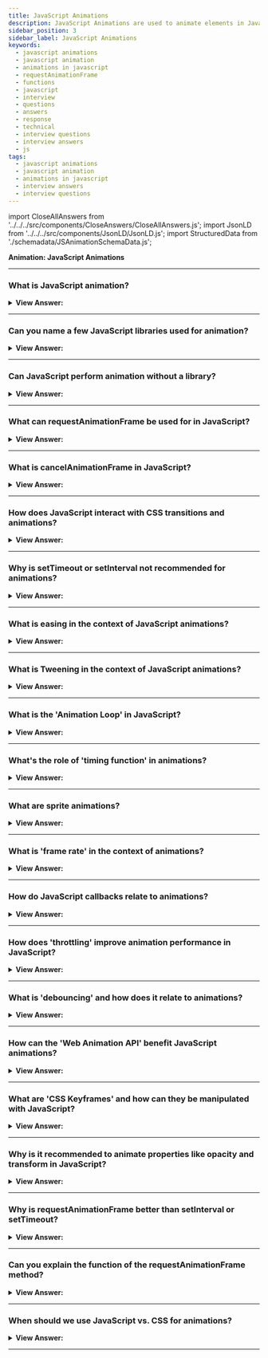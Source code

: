 ```yaml
---
title: JavaScript Animations
description: JavaScript Animations are used to animate elements in JavaScript. The requestAnimationFrame delivers higher-quality animation. - JavaScript Interview Answers
sidebar_position: 3
sidebar_label: JavaScript Animations
keywords:
  - javascript animations
  - javascript animation
  - animations in javascript
  - requestAnimationFrame
  - functions
  - javascript
  - interview
  - questions
  - answers
  - response
  - technical
  - interview questions
  - interview answers
  - js
tags:
  - javascript animations
  - javascript animation
  - animations in javascript
  - interview answers
  - interview questions
---
```


import CloseAllAnswers from '../../../src/components/CloseAnswers/CloseAllAnswers.js';
import JsonLD from '../../../src/components/JsonLD/JsonLD.js';
import StructuredData from './schemadata/JSAnimationSchemaData.js';

<JsonLD data={StructuredData} />

<head>
  <title>JavaScript Animations | JavaScript Frontend Phone Interview</title>
</head>

**Animation: JavaScript Animations**

<CloseAllAnswers />

---

### What is JavaScript animation?

<details>
  <summary><strong>View Answer:</strong></summary>
  <div>
  <div><strong>Interview Response:</strong> JavaScript animation is the process of creating motion and change in the properties of elements on a webpage using JavaScript, offering enhanced interactivity and visual effects beyond static HTML and CSS.
  </div>
  </div>
</details>

---

### Can you name a few JavaScript libraries used for animation?

<details>
  <summary><strong>View Answer:</strong></summary>
  <div>
  <div><strong>Interview Response:</strong> There are several JavaScript libraries for animation including Three.js for 3D animations, GSAP (GreenSock Animation Platform), Anime.js, Velocity.js, and Mo.js. These libraries enhance animations and interactivity in web design.
  </div>
  </div>
</details>

---

### Can JavaScript perform animation without a library?

<details>
  <summary><strong>View Answer:</strong></summary>
  <div>
  <div><strong>Interview Response:</strong> Yes, JavaScript can perform animations without a library using built-in methods like setInterval, setTimeout, and requestAnimationFrame, as well as CSS manipulations for transition and transformation effects.
  </div>
  </div>
</details>

---

### What can requestAnimationFrame be used for in JavaScript?

<details>
  <summary><strong>View Answer:</strong></summary>
  <div>
  <div><strong>Interview Response:</strong> The 'requestAnimationFrame' method in JavaScript is used to create smooth, efficient, and less resource-intensive animations by calling a function before the next repaint, optimizing for the device's refresh rate.
  </div><br />
  <div><strong className="codeExample">Code Example:</strong><br /><br />

  <div></div>

Here is a basic example of how `requestAnimationFrame` can be used to animate a simple element in a smooth manner.

```javascript
// Access the HTML element
var elem = document.getElementById("animate"); 

var pos = 0;  // Initial position
var id;

function frame() {
  if (pos == 350) { // End position
    cancelAnimationFrame(id); // Stop the animation when end position reached
  } else {
    pos++;  // Increment the position
    elem.style.top = pos + "px"; // Move the element down
    elem.style.left = pos + "px"; // Move the element to right
  }
}

function startAnimation() {
  id = requestAnimationFrame(startAnimation); // Invoke next frame
  frame(); // Call the frame function
}

startAnimation(); // Start the animation
```

This script will move an HTML element diagonally down and to the right across the screen. It will keep moving until it has moved 350 pixels both down and to the right.

In this example, `requestAnimationFrame` is used to create a smooth animation of an element moving across the screen. It works by repeatedly calling a function (in this case, `frame`) that updates the position of the element. This function is called before the browser performs its next repaint, resulting in a smooth animation.

  </div>
  </div>
</details>

---

### What is cancelAnimationFrame in JavaScript?

<details>
  <summary><strong>View Answer:</strong></summary>
  <div>
  <div><strong>Interview Response:</strong> 'cancelAnimationFrame' in JavaScript is used to stop or cancel a previously requested animation frame, providing control over when animations start and stop for efficient resource usage.
  </div><br />
  <div><strong className="codeExample">Code Example:</strong><br /><br />

  <div></div>

```js
// Access the HTML element
var elem = document.getElementById("animate"); 

var pos = 0;  // Initial position
var id;

function frame() {
  if (pos == 350) { // End position
    cancelAnimationFrame(id); // Stop the animation when end position reached
  } else {
    pos++;  // Increment the position
    elem.style.top = pos + "px"; // Move the element down
    elem.style.left = pos + "px"; // Move the element to right
    id = requestAnimationFrame(frame); // Schedule the next frame
  }
}

id = requestAnimationFrame(frame); // Start the animation
```

  </div>
  </div>
</details>

---

### How does JavaScript interact with CSS transitions and animations?

<details>
  <summary><strong>View Answer:</strong></summary>
  <div>
  <div><strong>Interview Response:</strong> JavaScript interacts with CSS transitions and animations by adding, removing, or modifying CSS classes, or directly manipulating styles, enabling dynamic control over element behavior.
  </div><br />
  </div>
</details>

---

### Why is setTimeout or setInterval not recommended for animations?

<details>
  <summary><strong>View Answer:</strong></summary>
  <div>
  <div><strong>Interview Response:</strong> setTimeout and setInterval are not recommended for animations because they don't synchronize with the browser's refresh rate, which can lead to inefficient, choppy animations and increased CPU usage.
  </div>
  </div>
</details>

---

### What is easing in the context of JavaScript animations?

<details>
  <summary><strong>View Answer:</strong></summary>
  <div>
  <div><strong>Interview Response:</strong> Easing in JavaScript animations refers to gradual acceleration or deceleration during transition, providing a more natural, real-life feel to movements, rather than a linear, constant-speed animation.
  </div><br />
  <div><strong className="codeExample">Code Example:</strong><br /><br />

  <div></div>

Here is an example of how to implement an easing effect in JavaScript using `requestAnimationFrame`. This code will cause an element to move across the screen with an easing effect:

```javascript
var elem = document.getElementById('animate');
var start = null;
var distance = 500;  // Distance to move

function step(timestamp) {
  if (!start) start = timestamp;
  var progress = timestamp - start;
  
  var position = easeOutCubic(progress, 0, distance, 2000); // apply easing
  
  elem.style.left = position + 'px';
  
  if (progress < 2000) { // animation duration
    requestAnimationFrame(step);
  }
}

function easeOutCubic(currentTime, startValue, changeInValue, duration) {
  return changeInValue*((currentTime=currentTime/duration-1)*currentTime*currentTime + 1) + startValue;
}

requestAnimationFrame(step);
```

In this example, `easeOutCubic` is the easing function. It provides a cubic "ease-out" effect, meaning the animation starts fast and ends slower. It makes the movement appear more naturally as in real life.

  </div>
  </div>
</details>

---

### What is Tweening in the context of JavaScript animations?

<details>
  <summary><strong>View Answer:</strong></summary>
  <div>
  <div><strong>Interview Response:</strong> Tweening, or in-betweening, is the process of generating intermediate frames between two states to give the impression that the first image has smoothly evolved into the second one.
  </div><br />
  <div><strong className="codeExample">Code Example:</strong><br /><br />

  <div></div>

```js
// Access the HTML element
var elem = document.getElementById("animate"); 

// Start and end positions
var startPos = 0;
var endPos = 350;

var startTime;
var duration = 2000; // Duration of the animation in milliseconds

function animate(timestamp) {
  if (!startTime) startTime = timestamp;
  
  var progress = timestamp - startTime;

  // Calculate the current position with linear tweening
  var currPos = startPos + ((endPos - startPos) * progress / duration);

  // Apply the position
  elem.style.left = currPos + 'px';

  // If the animation hasn't finished, keep going
  if (progress < duration) {
    requestAnimationFrame(animate);
  }
}

// Start the animation
requestAnimationFrame(animate);
```

  </div>
  </div>
</details>

---

### What is the 'Animation Loop' in JavaScript?

<details>
  <summary><strong>View Answer:</strong></summary>
  <div>
  <div><strong>Interview Response:</strong> The 'Animation Loop' in JavaScript is a continuous cycle that updates the animation frames at a set interval, typically using requestAnimationFrame, to create fluid and seamless visual movement.
  </div>
  </div>
</details>

---

### What's the role of 'timing function' in animations?

<details>
  <summary><strong>View Answer:</strong></summary>
  <div>
  <div><strong>Interview Response:</strong> A 'timing function' in JavaScript animations defines the speed at which the animation progresses at different points in its duration, allowing control over acceleration, deceleration, and easing of the animation.
  </div><br />
  <div><strong className="codeExample">Code Example:</strong><br /><br />

  <div></div>

```js
let elem = document.getElementById('animate'); 
let start = null;
let distance = 500;  // Distance to move

function step(timestamp) {
  if (!start) start = timestamp;
  let progress = timestamp - start;
  
  // Apply the custom timing function
  let position = easeInOutQuad(progress, 0, distance, 2000);
  
  elem.style.left = position + 'px';
  
  if (progress < 2000) {  // Animation duration
    requestAnimationFrame(step);
  }
}

function easeInOutQuad(t, b, c, d) {
  t /= d/2;
  if (t < 1) return c/2*t*t + b;
  t--;
  return -c/2 * (t*(t-2) - 1) + b;
}

requestAnimationFrame(step);
```

  </div>
  </div>
</details>

---

### What are sprite animations?

<details>
  <summary><strong>View Answer:</strong></summary>
  <div>
  <div><strong>Interview Response:</strong> Sprite animations are a series of images (2D image) along the x/y-axis, collected into a single image file (sprite sheet), that are displayed in sequence using CSS or JavaScript to create the illusion of movement.
  </div><br />
  <div><strong className="codeExample">Code Example:</strong><br /><br />

  <div></div>

Here's a basic example. Let's imagine we have a sprite sheet image where each frame is 100px wide, and there are 10 frames.

```html
<!-- HTML part -->
<div id="sprite" style="width:100px; height:100px; background:url('sprite_sheet.png')"></div>
```

```javascript
// JavaScript part
let spriteElement = document.getElementById('sprite');
let frameIndex = 0;
let totalFrames = 10;
let spriteWidth = 100; // Width of a single frame

function animateSprite() {
    // Calculate the offset and set it as the background-position
    let offset = frameIndex * spriteWidth;
    spriteElement.style.backgroundPosition = -offset + 'px 0';

    // Increment or reset frame index
    frameIndex = (frameIndex + 1) % totalFrames;

    requestAnimationFrame(animateSprite);
}

animateSprite(); // Start the animation
```

In this code, each call to `animateSprite()` shifts the background image to display the next frame of the sprite sheet, creating an animation. It loops back to the start of the sprite sheet once all frames have been displayed.

  </div>
  </div>
</details>

---

### What is 'frame rate' in the context of animations?

<details>
  <summary><strong>View Answer:</strong></summary>
  <div>
  <div><strong>Interview Response:</strong> Frame rate in animations refers to the number of individual images (frames) displayed per unit of time, typically per second. Higher frame rates generally result in smoother, more fluid animations.
  </div>
  </div>
</details>

---

### How do JavaScript callbacks relate to animations?

<details>
  <summary><strong>View Answer:</strong></summary>
  <div>
  <div><strong>Interview Response:</strong> In JavaScript animations, callbacks are functions executed at certain points, such as the start or end of an animation, or on each frame. They allow for dynamic control and sequencing of animations.
  </div><br />
  <div><strong className="codeExample">Code Example:</strong><br /><br />

  <div></div>

```js
function animate(element, duration, callback) {
    var start = Date.now();
    var end = start + duration;

    function step() {
        var now = Date.now();
        var progress = Math.min((now - start) / duration, 1);

        element.style.left = (progress * 100) + 'px'; // Simple linear animation

        if (now < end) {
            requestAnimationFrame(step);
        } else if (callback) {
            callback();
        }
    }

    step();
}

var elem = document.getElementById('animate');
animate(elem, 2000, function() {
    console.log('Animation completed!');
    // We could start another animation here...
});
```

  </div>
  </div>
</details>

---

### How does 'throttling' improve animation performance in JavaScript?

<details>
  <summary><strong>View Answer:</strong></summary>
  <div>
  <div><strong>Interview Response:</strong> Throttling limits the rate at which a function is executed. It can prevent unnecessary computations, improving performance of animations and user interactions.
  </div><br />
  <div><strong>Technical Response:</strong> Throttling in JavaScript is a technique used to limit the number of times a function can be called in a certain period. This can be used to improve the performance of animations, for example, by limiting how often an animation update can occur based on user input.
  </div><br />
  <div><strong className="codeExample">Code Example:</strong><br /><br />

  <div></div>

```js
var lastExecution = Date.now();
var delay = 200; // delay between executions in milliseconds

window.addEventListener('scroll', function() {
    var now = Date.now();

    // Check if delay has elapsed
    if (now - lastExecution >= delay) {
        lastExecution = now;

        // Perform the animation
        document.getElementById('animate').style.top = window.pageYOffset + 'px';
    }
});
```

  </div>
  </div>
</details>

---

### What is 'debouncing' and how does it relate to animations?

<details>
  <summary><strong>View Answer:</strong></summary>
  <div>
  <div><strong>Interview Response:</strong> Debouncing in JavaScript is a technique that limits the rate at which a function can fire. In animations, it's often used to improve performance by reducing unnecessary computations during events like scrolling or resizing.
  </div><br />
  <div><strong>Technical Response:</strong> Debouncing in JavaScript is a technique where we delay the processing of a function until a certain amount of time has passed since the last time it was called. It's used when you want to make sure that the function doesn't execute too frequently and especially useful in scenarios like responding to a button click or window resize event in animations.
  </div><br />
  <div><strong className="codeExample">Code Example:</strong><br /><br />

  <div></div>

```js
let debounceTimeout;
let delay = 200;  // delay in milliseconds

window.addEventListener('resize', function() {
    clearTimeout(debounceTimeout);  // Clear any existing timeout

    debounceTimeout = setTimeout(function() {
        // Perform the animation
        document.getElementById('animate').style.width = window.innerWidth / 2 + 'px';
    }, delay);
});
```

  </div>
  </div>
</details>

---

### How can the 'Web Animation API' benefit JavaScript animations?

<details>
  <summary><strong>View Answer:</strong></summary>
  <div>
  <div><strong>Interview Response:</strong> The Web Animations API provides a common language for animations on the web platform, allowing for more complex animations and better performance control.
  </div>
  </div>
</details>

---

### What are 'CSS Keyframes' and how can they be manipulated with JavaScript?

<details>
  <summary><strong>View Answer:</strong></summary>
  <div>
  <div><strong>Interview Response:</strong> CSS Keyframes define the behavior of an animation sequence. JavaScript can manipulate these to dynamically control the animation.
  </div><br />
  <div><strong>Technical Response:</strong> CSS Keyframes are used to define the behavior of one cycle of a CSS animation, including the various states of the animation and their corresponding styles. JavaScript can manipulate these animations by starting, stopping, or modifying them dynamically.
  </div><br />
  <div><strong className="codeExample">Code Example:</strong><br /><br />

  <div></div>

HTML:

```html
<!-- HTML part -->
<style>
  @keyframes move {
    0%   {left: 0px; top: 0px;}
    25%  {left: 200px; top: 0px;}
    50%  {left: 200px; top: 200px;}
    75%  {left: 0px; top: 200px;}
    100% {left: 0px; top: 0px;}
  }
  
  #animate {
    position: relative;
    height: 50px;
    width: 50px;
    background-color: red;
    animation: move 5s infinite; /* The animation is initially running */
  }
</style>

<div id="animate"></div>
```

JavaScript:

```js
// JavaScript part
let elem = document.getElementById('animate');

// Pause the animation: targeting styles
elem.style.animationPlayState = 'paused';

// After 2 seconds, resume the animation
setTimeout(function() {
  elem.style.animationPlayState = 'running'; // targeting styles
}, 2000);
```

  </div>
  </div>
</details>

---

### Why is it recommended to animate properties like opacity and transform in JavaScript?

<details>
  <summary><strong>View Answer:</strong></summary>
  <div>
  <div><strong>Interview Response:</strong> Animating properties like opacity and transform in JavaScript is recommended because these changes can be handled by the GPU. This results in smoother, more performant animations compared to animating layout properties.
  </div><br />
  <div><strong className="codeExample">Code Example:</strong><br /><br />

  <div></div>

```js
var elem = document.getElementById('animate');
var startTime;

function animate(timestamp) {
    if (!startTime) startTime = timestamp;

    var progress = (timestamp - startTime) / 1000; // progress in seconds

    // Animate transform and opacity
    elem.style.transform = 'translateX(' + progress * 100 + 'px)';
    elem.style.opacity = Math.sin(progress); // opacity

    if (progress < 5) { // Continue for 5 seconds
        requestAnimationFrame(animate);
    }
}

requestAnimationFrame(animate);
```

  </div>
  </div>
</details>

---

### Why is requestAnimationFrame better than setInterval or setTimeout?

<details>
  <summary><strong>View Answer:</strong></summary>
  <div>
  <div><strong>Interview Response:</strong> `requestAnimationFrame` is superior as it synchronizes with the browser's refresh rate, leading to smoother animations. Unlike `setInterval` or `setTimeout`, it also pauses when the tab is inactive, saving resources.
    </div>
  </div>
</details>

---

### Can you explain the function of the requestAnimationFrame method?

<details>
  <summary><strong>View Answer:</strong></summary>
  <div>
  <div><strong>Interview Response:</strong> `window.requestAnimationFrame()` tells the browser to perform an animation and requests that the browser calls a specified function to update an animation before the next repaint.
    </div><br />
  <div><strong>Technical Response:</strong> The window.requestAnimationFrame() method informs the browser that you want to run animations and asks the browser to invoke a given function to update an animation before the next repaint. The method accepts a callback as an input, executed before the repaint. When you're ready to refresh your animation onscreen, call this function. We may cancel the animation by contacting the request-id in the cancellation using the cancelAnimationFrame.
    </div><br />
  <div><strong className="codeExample">Code Example:</strong><br /><br />

<strong>Syntax: </strong> let requestId = requestAnimationFrame(callback);<br /><br />

  <div></div>

```js
const element = document.getElementById('some-element-you-want-to-animate');
let start;

function step(timestamp) {
  if (start === undefined) start = timestamp;
  const elapsed = timestamp - start;

  // `Math.min()` is used here to make sure that the element stops at exactly 200px.
  element.style.transform =
    'translateX(' + Math.min(0.1 * elapsed, 200) + 'px)';

  if (elapsed < 2000) {
    // Stop the animation after 2 seconds
    window.requestAnimationFrame(step);
  }
}

window.requestAnimationFrame(step);
```

  </div>
  </div>
</details>

---

### When should we use JavaScript vs. CSS for animations?

<details>
  <summary><strong>View Answer:</strong></summary>
  <div>
  <div><strong>Interview Response:</strong> You should use CSS for simpler animations, it's lightweight and performant. You should use JavaScript when you need complex, programmable animations, interaction-based animations, or if you need more control over animation timing.
    </div><br/>
  <div><strong>Technical Response:</strong> For animations that CSS cannot handle well, or those that need tight control, JavaScript is our best option. We should implement JavaScript animations via requestAnimationFrame. The requestAnimationFrame built-in method allows us to set up a callback function to run when the browser is preparing a repaint. Usually, that is very soon, but the exact time depends on the browser.
    </div>
  </div>
</details>

---
